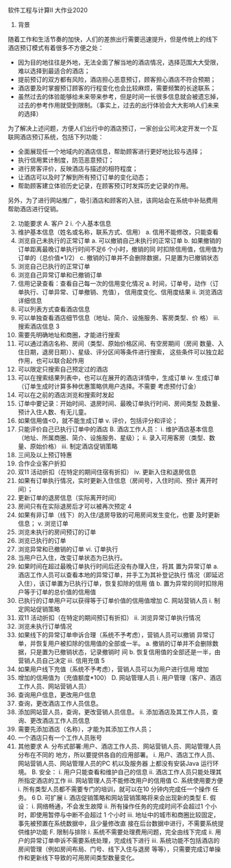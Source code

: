 软件工程与计算II 大作业2020
1. 背景

随着工作和生活节奏的加快，人们的差旅出行需要迅速提升，但是传统上的线下
酒店预订模式有着很多不方便之处：
- 因为目的地往往是外地，无法全面了解当地的酒店情况，选择范围大大受限，
难以选择到最适合的酒店；
- 提前预订的双方都有风险，酒店担心恶意预订，顾客担心酒店不符合预期；
- 酒店要及时掌握预订顾客的行程变化也会比较麻烦，需要频繁的长途联系；
- 虽然过去的体验能够给未来带来参考，但是时间一长很多信息就会被遗忘掉，
过去的参考作用就受到限制。（事实上，过去的出行体验会大大影响人们未来
的选择）

为了解决上述问题，方便人们出行中的酒店预订，一家创业公司决定开发一个互
联网酒店预订系统，包括下列功能：

- 全面展现任一个地域内的酒店信息，帮助顾客进行更好地比较与选择；
- 执行信用累计制度，防范恶意预订；
- 进行房客评价，反映酒店与描述的相符程度；
- 让酒店可以及时了解到所有预订订单的变化动态；
- 帮助顾客建立体验历史记录，在顾客预订时发挥历史记录的作用。

另外，为了进行网站推广，吸引酒店和顾客的入驻，该网站会在系统中补贴费用
帮助酒店进行促销。

2. 功能要求
A. 客户
2
i. 个人基本信息
1. 维护基本信息（姓名或名称，联系方式、信用）
a. 信用不能修改，只能查看
2. 浏览自己未执行的正常订单
a. 可以撤销自己未执行的正常订单
b. 如果撤销的订单距离最晚订单执行时间不足6 个小时，撤销的同
时扣除信用值，信用值为订单的（总价值*1/2）
c. 撤销的订单并不会删除数据，只是置为已撤销状态
3. 浏览自己已执行的正常订单
4. 浏览自己异常订单和已撤销订单
5. 信用记录查看：查看自己每一次的信用变化情况
a. 时间，订单号，动作（订单执行、订单异常、订单撤销、充值），
信用度变化、信用度结果
ii. 浏览酒店详细信息
1. 可以列表方式查看酒店信息
2. 可以单独查看酒店细节信息（地址、简介、设施服务、客房类型、价
格）
iii. 搜索酒店信息
3
1. 需要先明确地址和商圈，才能进行搜索
2. 可以通过酒店名称、房间（类型、原始价格区间、有空房期间（房间
数量、入住日期，退房日期））、星级、评分区间等条件进行搜索，
这些条件可以独立起作用，也可以联合起作用
3. 可以限定只搜索自己预定过的酒店
4. 可以在搜索结果列表中，也可以在展开的酒店详情中，生成订单
iv. 生成订单（订单生成时计算多种优惠策略供用户选择。不需要
考虑预付订金）
1. 可以在之前的酒店浏览和搜索时发起
2. 订单中要记录：开始时间、退房时间、最晚订单执行时间、房间类型
及数量、预计入住人数、有无儿童。
3. 如果信用值<0，就不能生成订单
v. 评价，包括评分和评论；
1. 只能评价自己已执行订单中的酒店
B. 酒店工作人员：
i. 维护酒店基本信息（地址、所属商圈、简介、设施服务、星级）；
ii. 录入可用客房（类型、数量、原始价格）
iii. 制定酒店促销策略
1. 三间及以上预订特惠
2. 合作企业客户折扣
3. 双11 活动折扣（在特定的期间住宿有折扣）
iv. 更新入住和退房信息
1. 如果有订单执行情况，实时更新入住信息（房间号，入住时间、预计
离开时间）；
2. 更新订单的退房信息（实际离开时间）
3. 房间只有在实际退房后才可以被再次预定
4
4. 如果有非订单（线下）的入住/退房导致的可用房间发生变化，也要
及时更新信息；
v. 浏览订单
1. 浏览未执行的房间预订的订单
2. 浏览已执行的订单
3. 浏览异常和已撤销的订单
vi. 订单执行
1. 当用户已入住，改变订单状态为已执行。
2. 如果时间在超过最晚订单执行时间后还没有办理入住，将其
置为异常订单
a. 酒店工作人员可以查看本地的异常订单，并手工为其补登记执行
情况（即延迟入住），该订单置为已执行订单，恢复扣除的信用
值
b. 置为异常的同时扣除用户等于订单的总价值的信用值
3. 已执行的订单用户可以获得等于订单价值的信用值增加
C. 网站营销人员
i. 制定网站促销策略
1. 双11 活动折扣（在特定的期间预订有折扣）
ii. 浏览异常订单执行情况
1. 浏览未执行订单情况
2. 如果线下的异常订单申诉合理（系统不予考虑），营销人员可以撤销
异常订单，并恢复用户被扣除的信用值的全部或一半。
a. 撤销的订单并不会删除数据，只是置为已撤销状态，记录撤销时
间
b. 恢复信用值的全部还是一半，由营销人员自己决定
iii. 信用充值
5
1. 如果用户线下充值（系统不予考虑），营销人员可以为用户进行信用
增加
2. 增加的信用值为（充值额度*100）
D. 网站管理人员
i. 用户管理（客户、酒店工作人员、网站营销人员）
1. 查询用户信息，更改用户信息
2. 查询，更改酒店工作人员信息。
3. 添加网站营人员，查询，更改营销人员信息。
ii. 添加酒店及其工作人员，查询、更改酒店工作人员信息
1. 需要先添加酒店（名称），才能为其添加工作人员；
2. 一个酒店只有一个工作人员账号
3. 其他要求
A. 分布式部署:用户、酒店工作人员、网站营销人员、网站管理人员分布在不同的
地方，所以要提供各自的应用部署。
i. 用户、酒店工作人员、网站营销人员、网站管理人员的PC 机以及服务器
上都没有安装Java 运行环境。
B. 安全：
i. 用户只能查看和维护自己的信息
ii. 酒店工作人员只能处理其所指定酒店的工作
iii. 网站管理人员不能修改用户的信用值
C. 系统使用要方便
i. 所有类型人员都不需要专门的培训，就可以在10 分钟内完成任一个操作
任务。
6
D. 可扩展
i. 酒店促销策略和网站营销策略将来会出现新的类型
E. 假设：
i. 网络畅通，不会发生故障
ii. 所有操作任务的完成时间不会超过1 个小时，即使用暂停与中断不会超过
1 个小时
iii. 地址中的城市和商圈比较固定，事先被预置在系统数据中，且少量修改直
接在后台数据中进行，不需要系统提供维护功能
F. 限制与排除
i. 系统不需要处理费用问题，完全由线下完成
ii. 用户的异常订单申诉不需要系统处理，完成线下进行
iii. 系统功能不包括酒店的房间管理（例如房间布局、门号、线下入住与退房
等等），只需要完成订单操作和更新线下导致的可用房间类型数量变化。